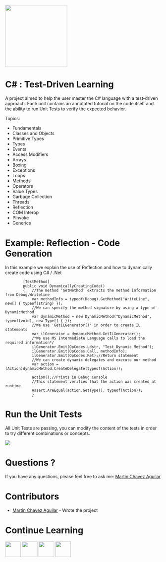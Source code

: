<a name="README">[<img src="https://s3-us-west-2.amazonaws.com/testdrivenlearningbucket/csharp6.png"  width="200px" height="200px" />](https://github.com/MartinChavez/Learn-CSharp)</a>

C# : Test-Driven Learning
================

A project aimed to help the user master the C# language with a test-driven approach. Each unit contains an annotated tutorial on the code itself and the ability to run Unit Tests to verify the expected behavior.

Topics:

 - Fundamentals
 - Classes and Objects 
 - Primitive Types
 - Types
 - Events 
 - Access Modifiers
 - Arrays
 - Boxing
 - Exceptions
 - Loops
 - Methods
 - Operators
 - Value Types
 - Garbage Collection
 - Threads
 - Reflection
 - COM Interop
 - PInvoke
 - Generics
 
Example: Reflection - Code Generation
====================
In this example we explain the use of Reflection and how to dynamically create code using C# / .Net
```CSharp
        [TestMethod]
        public void DynamicallyCreatingCode()
        {   //The method ‘GetMethod’ extracts the method information from Debug.Writeline 
            var methodInfo = typeof(Debug).GetMethod("WriteLine", new[] { typeof(string) }); 
            //We can specify the method signature by using a type of DynamicMethod
            var dynamicMethod = new DynamicMethod("DynamicMethod", typeof(void), new Type[] { }); 
            //We use 'GetILGenerator()' in order to create IL statements
            var ilGenerator = dynamicMethod.GetILGenerator();
            /*We use MS Intermediate Language calls to load the required information*/
            ilGenerator.Emit(OpCodes.Ldstr, "Test Dynamic Method");
            ilGenerator.Emit(OpCodes.Call, methodInfo);
            ilGenerator.Emit(OpCodes.Ret);//Return statement
            //We can create dynamic delegates and execute our method
            var action = (Action)dynamicMethod.CreateDelegate(typeof(Action)); 

            action();//Prints in Debug Console
            //This statement verifies that the action was created at runtime
            Assert.AreEqual(action.GetType(), typeof(Action));
            }
```

Run the Unit Tests
====================
All Unit Tests are passing, you can modify the content of the tests in order to try different combinations or concepts.

<a name="README">[<img src="https://s3-us-west-2.amazonaws.com/testdrivenlearningbucket/PassingRunningTests.png" />](https://github.com/MartinChavez/Learn-CSharp)</a>


Questions ?
====================

If you have any questions, please feel free to ask me:
[Martin Chavez Aguilar](mailto:martin.chavez@live.com)

Contributors
====================

* [Martin Chavez Aguilar](http://martinchavezaguilar.com/) - Wrote the project

Continue Learning
====================
<a name="README">[<img src="https://camo.githubusercontent.com/eb464a60a4a47f8b600aa71bfbc6aff3fe5c5392/68747470733a2f2f7261772e6769746875622e636f6d2f766f6f646f6f74696b69676f642f6c6f676f2e6a732f6d61737465722f6a732e706e67" width="50px" height="50px" />](https://github.com/MartinChavez/Learn-Javascript)</a>
<a name="README">[<img src="https://pbs.twimg.com/profile_images/2149314222/square.png" width="50px" height="50px" />](https://github.com/MartinChavez/AngularJs-Basics)</a>
<a name="README">[<img src="http://spin42.com/assets/languages/angularjs_gray-4b0d229ceae4c13fc31e4657359f4dcc.png" width="50px" height="50px" />](https://github.com/MartinChavez/AngularJS-Advanced-Topics)</a>
<a name="README">[<img src="http://precision-software.com/wp-content/uploads/2014/04/jQurery.gif" width="50px" height="50px" />](https://github.com/MartinChavez/jQueryBasics)</a>
